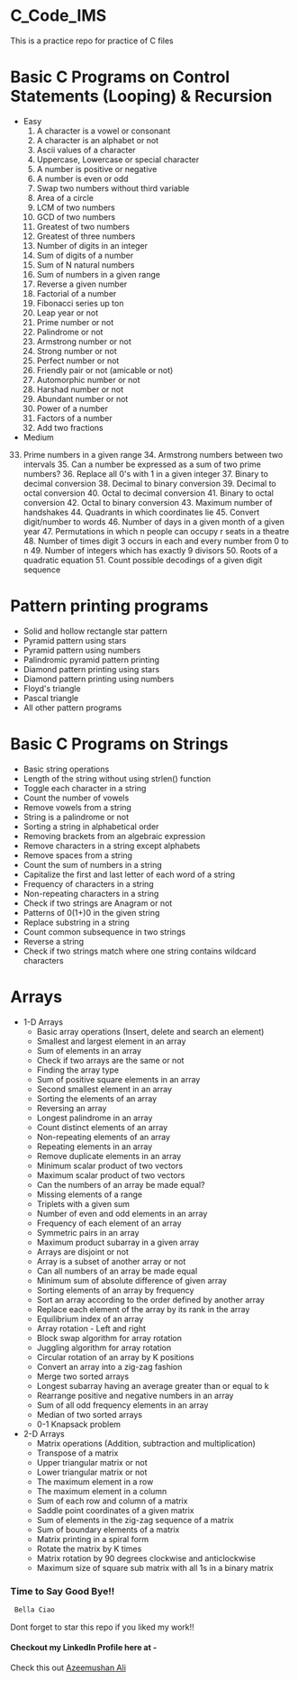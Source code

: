 # C_Code_IMS
This is a practice repo for practice of C files
# Basic C Programs on Control Statements (Looping) & Recursion
- Easy
    1.	A character is a vowel or consonant
    2.	A character is an alphabet or not
    3.	Ascii values of a character
    4.	Uppercase, Lowercase or special character
    5.	A number is positive or negative
    6.	A number is even or odd
    7.	Swap two numbers without third variable
    8.	Area of a circle
    9.	LCM of two numbers
    10.	GCD of two numbers
    11.	Greatest of two numbers
    12.	Greatest of three numbers
    13.	Number of digits in an integer
    14.	Sum of digits of a number
    15.	Sum of N natural numbers
    16.	Sum of numbers in a given range
    17.	Reverse a given number
    18.	Factorial of a number
    19.	Fibonacci series up ton
    20.	Leap year or not
    21.	Prime number or not
    22.	Palindrome or not
    23.	Armstrong number or not
    24.	Strong number or not
    25.	Perfect number or not
    26.	Friendly pair or not (amicable or not)
    27.	Automorphic number or not
    28.	Harshad number or not
    29.	Abundant number or not
    30.	Power of a number
    31.	Factors of a number
    32.	Add two fractions
- Medium
33.	Prime numbers in a given range
    34.	Armstrong numbers between two intervals
    35.	Can a number be expressed as a sum of two prime numbers?
    36.	Replace all 0's with 1 in a given integer
    37.	Binary to decimal conversion
    38.	Decimal to binary conversion
    39.	Decimal to octal conversion
    40.	Octal to decimal conversion
    41.	Binary to octal conversion
    42.	Octal to binary conversion
    43.	Maximum number of handshakes
    44.	Quadrants in which coordinates lie
    45.	Convert digit/number to words
    46.	Number of days in a given month of a given year
    47.	Permutations in which n people can occupy r seats in a theatre
    48.	Number of times digit 3 occurs in each and every number from 0 to n
    49.	Number of integers which has exactly 9 divisors
    50.	Roots of a quadratic equation
    51.	Count possible decodings of a given digit sequence


# Pattern printing programs

-	Solid and hollow rectangle star pattern
-	Pyramid pattern using stars
-	Pyramid pattern using numbers
-	Palindromic pyramid pattern printing
-	Diamond pattern printing using stars
-	Diamond pattern printing using numbers
-	Floyd's triangle
-	Pascal triangle
-	All other pattern programs

# Basic C Programs on Strings

-	Basic string operations
-	Length of the string without using strlen() function
-	Toggle each character in a string
-	Count the number of vowels
- Remove vowels from a string
-	String is a palindrome or not
-	Sorting a string in alphabetical order
-	Removing brackets from an algebraic expression
-	Remove characters in a string except alphabets
-	Remove spaces from a string
-	Count the sum of numbers in a string
-	Capitalize the first and last letter of each word of a string
-	Frequency of characters in a string
-	Non-repeating characters in a string
-   Check if two strings are Anagram or not
-	Patterns of 0(1+)0 in the given string
-	Replace substring in a string
-	Count common subsequence in two strings
-   Reverse a string
-	Check if two strings match where one string contains wildcard characters


# Arrays
- 1-D Arrays
    -	Basic array operations (Insert, delete and search an element)
    -	Smallest and largest element in an array
    -	Sum of elements in an array
    -	Check if two arrays are the same or not
    - Finding the array type
    -	Sum of positive square elements in an array
    -	Second smallest element in an array
    -	Sorting the elements of an array
    -	Reversing an array
    -	Longest palindrome in an array
    -	Count distinct elements of an array
    -	Non-repeating elements of an array
    -	Repeating elements in an array
    -	Remove duplicate elements in an array
    -	Minimum scalar product of two vectors
    -	Maximum scalar product of two vectors
    -	Can the numbers of an array be made equal?
    -	Missing elements of a range
    -	Triplets with a given sum
    -	Number of even and odd elements in an array
    -	Frequency of each element of an array
    -	Symmetric pairs in an array
    -	Maximum product subarray in a given array
    -	Arrays are disjoint or not
    -	Array is a subset of another array or not
    -	Can all numbers of an array be made equal
    -	Minimum sum of absolute difference of given array
    -	Sorting elements of an array by frequency
    -	Sort an array according to the order defined by another array
    -	Replace each element of the array by its rank in the array
    -	Equilibrium index of an array
    -	Array rotation - Left and right
    -	Block swap algorithm for array rotation
    -	Juggling algorithm for array rotation
    -	Circular rotation of an array by K positions
    -	 Convert an array into a zig-zag fashion
    -	Merge two sorted arrays
    -	Longest subarray having an average greater than or equal to k
    -	Rearrange positive and negative numbers in an array
    -	Sum of all odd frequency elements in an array
	- Median of two sorted arrays
    -	0-1 Knapsack problem
- 2-D Arrays
    -	Matrix operations (Addition, subtraction and multiplication)
    -	Transpose of a matrix
    - Upper triangular matrix or not
    -	Lower triangular matrix or not
    -	The maximum element in a row
    -	The maximum element in a column
    -	Sum of each row and column of a matrix
    -	Saddle point coordinates of a given matrix
    -	Sum of elements in the zig-zag sequence of a matrix
    -	Sum of boundary elements of a matrix
    -	Matrix printing in a spiral form
    -	Rotate the matrix by K times
    -	Matrix rotation by 90 degrees clockwise and anticlockwise
    -	Maximum size of square sub matrix with all 1s in a binary matrix


### Time to Say Good Bye!!
```sh
 Bella Ciao
```
Dont forget to star this repo if you liked my work!!

#### Checkout my LinkedIn Profile here at - 

Check this out [Azeemushan Ali](https://www.linkedin.com/in/azeemushan-ali)





